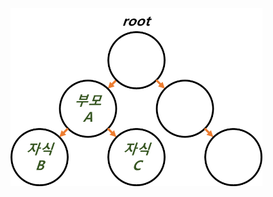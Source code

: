 <img src = "assets/built/postsImages/TheCornerstoneOfJava/2021-06-19-11cornerstoneJava12/img.png" width="80%" align="left"><br/>
